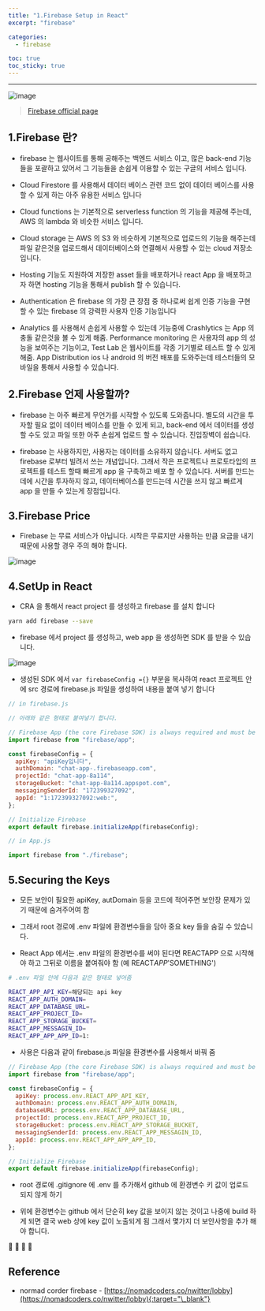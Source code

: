 ```yaml
---
title: "1.Firebase Setup in React"
excerpt: "firebase"

categories:
  - firebase

toc: true
toc_sticky: true
---
```


---

![image](https://user-images.githubusercontent.com/28912774/129129140-36887a91-7b5e-4885-9dba-d58d911e4def.png)

> [Firebase official page](https://firebase.google.com/)

## 1.Firebase 란?

- firebase 는 웹사이트를 통해 공해주는 백엔드 서비스 이고, 많은 back-end 기능들을 포괄하고 있어서 그 기능들을 손쉽게 이용할 수 있는 구글의 서비스 입니다.

- Cloud Firestore 를 사용해서 데이터 베이스 관련 코드 없이 데이터 베이스를 사용할 수 있게 하는 아주 유용한 서비스 입니다

- Cloud functions 는 기본적으로 serverless function 의 기능을 제공해 주는데, AWS 의 lambda 와 비슷한 서비스 입니다.

- Cloud storage 는 AWS 의 S3 와 비슷하게 기본적으로 업로드의 기능을 해주는데 파일 같은것을 업로드해서 데이터베이스와 연결해서 사용할 수 있는 cloud 저장소 입니다.

- Hosting 기능도 지원하여 저장한 asset 들을 배포하거나 react App 을 배포하고자 하면 hosting 기능을 통해서 publish 할 수 있습니다.

- Authentication 은 firebase 의 가장 큰 장점 중 하나로써 쉽게 인증 기능을 구현할 수 있는 firebase 의 강력한 사용자 인증 기능입니다

- Analytics 를 사용해서 손쉽게 사용할 수 있는데 기능중에 Crashlytics 는 App 의 충돌 같은것을 볼 수 있게 해줌. Performance monitoring 은 사용자의 app 의 성능을 보여주는 기능이고, Test Lab 은 웹사이트를 각종 기기별로 테스트 할 수 있게 해줌. App Distribution ios 나 android 의 버전 배포를 도와주는데 테스터들의 모바일을 통해서 사용할 수 있습니다.

## 2.Firebase 언제 사용할까?

- firebase 는 아주 빠르게 무언가를 시작할 수 있도록 도와줍니다. 별도의 시간을 투자할 필요 없이 데이터 베이스를 만들 수 있게 되고, back-end 에서 데이터를 생성할 수도 있고 파일 또한 아주 손쉽게 업로드 할 수 있습니다. 진입장벽이 쉽습니다.

- firebase 는 사용하지만, 사용자는 데이터를 소유하지 않습니다. 서버도 없고 firebase 로부터 빌려서 쓰는 개념입니다. 그래서 작은 프로젝트나 프로토타입의 프로젝트를 테스트 할때 빠르게 app 을 구축하고 배포 할 수 있습니다. 서버를 만드는 데에 시간을 투자하지 않고, 데이터베이스를 만드는데 시간을 쓰지 않고 빠르게 app 을 만들 수 있는게 장점입니다.

## 3.Firebase Price

- Firebase 는 무료 서비스가 아닙니다. 시작은 무료지만 사용하는 만큼 요금을 내기 때문에 사용할 경우 주의 해야 합니다.

![image](https://user-images.githubusercontent.com/28912774/129130100-4070f2be-9cf5-4f8d-9829-3fccb36f80b0.png)

## 4.SetUp in React

- CRA 을 통해서 react project 를 생성하고 firebase 를 설치 합니다

```bash
yarn add firebase --save
```

- firebase 에서 project 를 생성하고, web app 을 생성하면 SDK 를 받을 수 있습니다.

![image](https://user-images.githubusercontent.com/28912774/129132109-419601b8-1fc9-44f4-b460-8f5c6c568ad6.png)

- 생성된 SDK 에서 `var firebaseConfig ={}` 부분을 복사하여 react 프로젝트 안에 src 경로에 firebase.js 파일을 생성하여 내용을 붙여 넣기 합니다

```js
// in firebase.js

// 아래와 같은 형태로 붙여넣기 합니다.

// Firebase App (the core Firebase SDK) is always required and must be listed first
import firebase from "firebase/app";

const firebaseConfig = {
  apiKey: "apiKey입니다",
  authDomain: "chat-app-.firebaseapp.com",
  projectId: "chat-app-8a114",
  storageBucket: "chat-app-8a114.appspot.com",
  messagingSenderId: "172399327092",
  appId: "1:172399327092:web:",
};

// Initialize Firebase
export default firebase.initializeApp(firebaseConfig);
```

```js
// in App.js

import firebase from "./firebase";
```

## 5.Securing the Keys

- 모든 보안이 필요한 apiKey, autDomain 등을 코드에 적어주면 보안장 문제가 있기 때문에 숨겨주어여 함

- 그래서 root 경로에 .env 파일에 환경변수들을 담아 중요 key 들을 숨길 수 있습니다.

- React App 에서는 .env 파일의 환경변수를 써야 된다면 REACTAPP 으로 시작해야 하고 그뒤로 이름을 붙여줘야 함 (예 REACT*APP*'SOMETHING')

```bash
# .env 파일 안에 다음과 같은 형태로 넣어줌

REACT_APP_API_KEY=해당되는 api key
REACT_APP_AUTH_DOMAIN=
REACT_APP_DATABASE_URL=
REACT_APP_PROJECT_ID=
REACT_APP_STORAGE_BUCKET=
REACT_APP_MESSAGIN_ID=
REACT_APP_APP_APP_ID=1:
```

- 사용은 다음과 같이 firebase.js 파일을 환경변수를 사용해서 바꿔 줌

```js
// Firebase App (the core Firebase SDK) is always required and must be listed first
import firebase from "firebase/app";

const firebaseConfig = {
  apiKey: process.env.REACT_APP_API_KEY,
  authDomain: process.env.REACT_APP_AUTH_DOMAIN,
  databaseURL: process.env.REACT_APP_DATABASE_URL,
  projectId: process.env.REACT_APP_PROJECT_ID,
  storageBucket: process.env.REACT_APP_STORAGE_BUCKET,
  messagingSenderId: process.env.REACT_APP_MESSAGIN_ID,
  appId: process.env.REACT_APP_APP_APP_ID,
};

// Initialize Firebase
export default firebase.initializeApp(firebaseConfig);
```

- root 경로에 .gitignore 에 .env 를 추가해서 github 에 환경변수 키 값이 업로드 되지 않게 하기

- 위에 환경변수는 github 에서 단순히 key 값을 보이지 않는 것이고 나중에 build 하게 되면 결국 web 상에 key 값이 노출되게 됨 그래서 몇가지 더 보안사항을 추가 해야 합니다.

<!-- TODO  프로젝트 마지막에 보안사항 추가해줘야 함-->

🔶 🔷 📌 🔑

## Reference

- normad corder firebase - [https://nomadcoders.co/nwitter/lobby](https://nomadcoders.co/nwitter/lobby){:target="\_blank"}
